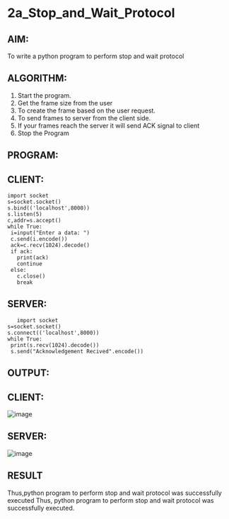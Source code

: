 # 2a_Stop_and_Wait_Protocol
## AIM: 
To write a python program to perform stop and wait protocol
## ALGORITHM:
1. Start the program.
2. Get the frame size from the user
3. To create the frame based on the user request.
4. To send frames to server from the client side.
5. If your frames reach the server it will send ACK signal to client
6. Stop the Program
## PROGRAM:
## CLIENT:
```
import socket
s=socket.socket()
s.bind(('localhost',8000))
s.listen(5)
c,addr=s.accept()
while True:
 i=input("Enter a data: ")
 c.send(i.encode())
 ack=c.recv(1024).decode()
 if ack:
   print(ack)
   continue
 else:
   c.close()
   break
```
## SERVER:
```
   import socket
s=socket.socket()
s.connect(('localhost',8000))
while True:
 print(s.recv(1024).decode())
 s.send("Acknowledgement Recived".encode())
```
## OUTPUT:
## CLIENT:
![image](https://github.com/rajamanikandanravikumar/2a_Stop_and_Wait_Protocol/assets/145742839/6841bf36-fd34-4007-8b1e-accf3f526c3c)
## SERVER:
![image](https://github.com/rajamanikandanravikumar/2a_Stop_and_Wait_Protocol/assets/145742839/d8c89d83-b823-4953-89ff-4a7254d5d9c5)


## RESULT
Thus,python program to perform stop and wait protocol was successfully executed Thus, python program to perform stop and wait protocol was successfully executed.
